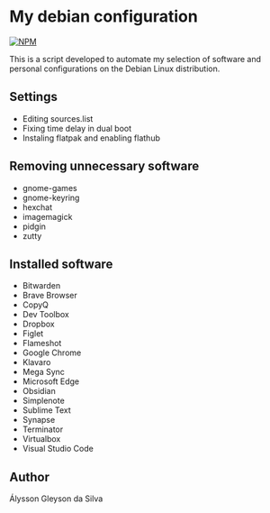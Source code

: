 # My debian configuration

[![NPM](https://img.shields.io/npm/l/react)](https://github.com/alyssongleyson/my-debian-configuration/blob/main/LICENSE)

This is a script developed to automate my selection of software and personal configurations on the Debian Linux distribution.

## Settings
- Editing sources.list
- Fixing time delay in dual boot
- Instaling flatpak and enabling flathub

## Removing unnecessary software
- gnome-games
- gnome-keyring
- hexchat
- imagemagick
- pidgin
- zutty

## Installed software
- Bitwarden
- Brave Browser
- CopyQ
- Dev Toolbox
- Dropbox
- Figlet
- Flameshot
- Google Chrome
- Klavaro
- Mega Sync
- Microsoft Edge
- Obsidian
- Simplenote
- Sublime Text
- Synapse
- Terminator
- Virtualbox
- Visual Studio Code

## Author
Álysson Gleyson da Silva
